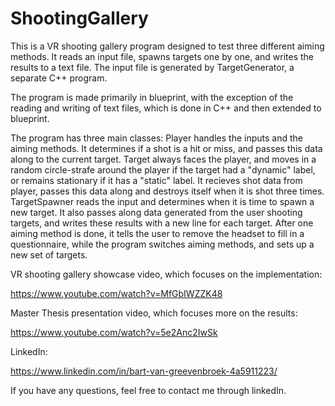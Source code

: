 # ShootingGallery
 
This is a VR shooting gallery program designed to test three different aiming methods. It reads an input file, spawns targets one by one, and writes the results to a text file. The input file is generated by TargetGenerator, a separate C++ program.

The program is made primarily in blueprint, with the exception of the reading and writing of text files, which is done in C++ and then extended to blueprint.

The program has three main classes:
Player handles the inputs and the aiming methods. It determines if a shot is a hit or miss, and passes this data along to the current target.
Target always faces the player, and moves in a random circle-strafe around the player if the target had a "dynamic" label, or remains stationary if it has a "static" label. It recieves shot data from player, passes this data along and destroys itself when it is shot three times.
TargetSpawner reads the input and determines when it is time to spawn a new target. It also passes along data generated from the user shooting targets, and writes these results with a new line for each target. After one aiming method is done, it tells the user to remove the headset to fill in a questionnaire, while the program switches aiming methods, and sets up a new set of targets.



VR shooting gallery showcase video, which focuses on the implementation:

https://www.youtube.com/watch?v=MfGbIWZZK48

Master Thesis presentation video, which focuses more on the results:

https://www.youtube.com/watch?v=5e2Anc2IwSk

LinkedIn:

https://www.linkedin.com/in/bart-van-greevenbroek-4a5911223/

If you have any questions, feel free to contact me through linkedIn.
